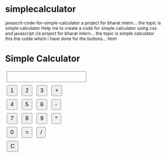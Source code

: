 # simplecalculator
javascrit-code-for-simple-calculator
a project for bharat intern... the topic is simple calculator
Help me to create a code for simple calculator using css and javascript
//a project for bharat intern... the topic is simple calculator
this the colde which i have done for the buttons...
html
<!DOCTYPE html>
<html>
<head>
<title>Simple Calculator
</title>
<style>
body {
font-family: Arial

text-align; centre:
sans-serif;
}
input[type="text"],
input[type="button"]
{ margin: 5px;
font-size: 18px; padding: 5px 10px;
}
</style>
</head>
<body>
<h1>Simple Calculator</h1>
<input type="text" id="result" readonly>
<br>
<input type="button" value="1" onclick="appendToResult('1')">
<input type="button" value="2" onclick="appendToResult('2')">
<input type="button" value="3" onclick="appendToResult('3')">
<input type="button" value="+" onclick="appendToResult('+')">
<br>
<input type="button" value="4" onclick="appendToResult('4')">
<input type="button" value="5" onclick="appendToResult('5')">
<input type="button" value="6" onclick="appendToResult('6')">
<input type="button" value="-" onclick="appendToResult('-')">
<br>
<input type="button" value="7" onclick="appendToResult('7')">
<input type="button" value="8" onclick="appendToResult('8')">
<input type="button" value="9" onclick="appendToResult('9')">
<input type="button" value="*" onclick="appendToResult('*')">
<br>
<input type="button" value="0" onclick="appendToResult('0')">
<input type="button" value="=" onclick="calculate()">

<input type="button" value="/" onclick="appendToResult('/')">

<br>
<input type="button" value="C" onclick="clearResult()">
</body>
</html>
